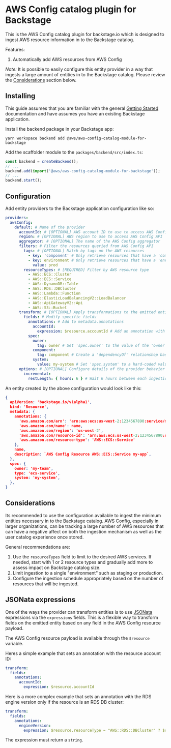 # AWS Config catalog plugin for Backstage

This is the AWS Config catalog plugin for backstage.io which is designed to ingest AWS resource information in to the Backstage catalog.

Features:

1. Automatically add AWS resources from AWS Config

_Note:_ It is possible to easily configure this entity provider in a way that ingests a large amount of entities in to the Backstage catalog. Please review the [Considerations](#considerations) section below.

## Installing

This guide assumes that you are familiar with the general [Getting Started](../../docs/getting-started.md) documentation and have assumes you have an existing Backstage application.

Install the backend package in your Backstage app:

```shell
yarn workspace backend add @aws/aws-config-catalog-module-for-backstage
```

Add the scaffolder module to the `packages/backend/src/index.ts`:

```typescript
const backend = createBackend();
// ...
backend.add(import('@aws/aws-config-catalog-module-for-backstage'));
// ...
backend.start();
```

## Configuration

Add entity providers to the Backstage application configuration like so:

```yaml
providers:
  awsConfig:
    default: # Name of the provider
      accountId: # [OPTIONAL] AWS account ID to use to access AWS Config API
      region: # [OPTIONAL] AWS region to use to access AWS Config API
      aggregator: # [OPTIONAL] The name of the AWS Config aggregator
      filters: # Filter the resources queried from AWS Config API
        tags: # [OPTIONAL] Match by tags on the AWS resources
          - key: 'component' # Only retrieve resources that have a 'component' tag
          - key: environment # Only retrieve resources that have a 'environment' tag with value 'prod'
            value: prod
        resourceTypes: # [REQUIRED] Filter by AWS resource type
          - AWS::ECS::Cluster
          - AWS::ECS::Service
          - AWS::DynamoDB::Table
          - AWS::RDS::DBCluster
          - AWS::Lambda::Function
          - AWS::ElasticLoadBalancingV2::LoadBalancer
          - AWS::ApiGatewayV2::Api
          - AWS::S3::Bucket
      transform: # [OPTIONAL] Apply transformations to the emitted entity
        fields: # Modify specific fields
          annotations: # Add to metadata.annotations
            accountId:
              expression: $resource.accountId # Add an annotation with the AWS account ID using JSONata expression
          spec:
            owner:
              tag: owner # Set 'spec.owner' to the value of the 'owner' tag on the AWS resource
            component:
              tag: component # Create a 'dependencyOf' relationshop based on the 'component' tag
            system:
              value: my-system # Set 'spec.system' to a hard-coded value of 'my-system'
      options: # [OPTIONAL] Configure details of the provider behavior
        incremental:
          restLength: { hours: 6 } # Wait 6 hours between each ingestion cycle
```

An entity created by the above configuration would look like this:

```json
{
  apiVersion: 'backstage.io/v1alpha1',
  kind: 'Resource',
  metadata: {
    annotations: {
      'aws.amazon.com/arn': 'arn:aws:ecs:us-west-2:1234567890:service/my-cluster/my-app',
      'aws.amazon.com/name': name,
      'aws.amazon.com/region': 'us-west-2',
      'aws.amazon.com/resource-id': 'arn:aws:ecs:us-west-2:1234567890:service/my-cluster/my-app',
      'aws.amazon.com/resource-type': 'AWS::ECS::Service'
    },
    name,
    description: `AWS Config Resource AWS::ECS::Service my-app`,
  },
  spec: {
    owner: 'my-team',
    type: 'ecs-service',
    system: 'my-system',
  },
}
```

## Considerations

Its recommended to use the configuration available to ingest the minimum entities necessary in to the Backstage catalog. AWS Config, especially in larger organizations, can be tracking a large number of AWS resources that can have a negative affect on both the ingestion mechanism as well as the user catalog experience once stored.

General recommendations are:

1. Use the `resourceTypes` field to limit to the desired AWS services. If needed, start with 1 or 2 resource types and gradually add more to assess impact on Backstage catalog size.
2. Limit ingestion to a single "environment" such as staging or production.
3. Configure the ingestion schedule appropriately based on the number of resources that will be ingested.

## JSONata expressions

One of the ways the provider can transform entities is to use [JSONata](https://docs.jsonata.org/overview.html) expressions via the `expressions` fields. This is a flexible way to transform fields on the emitted entity based on any field in the AWS Config resource payload.

The AWS Config resource payload is available through the `$resource` variable.

Heres a simple example that sets an annotation with the resource account ID:

```yaml
transform:
  fields:
    annotations:
      accountId:
        expression: $resource.accountId
```

Here is a more complex example that sets an annotation with the RDS engine version only if the resource is an RDS DB cluster:

```yaml
transform:
  fields:
    annotations:
      engineVersion:
        expression: $resource.resourceType = "AWS::RDS::DBCluster" ? $resource.configuration.engineVersion
```

The expression must return a `string`.
